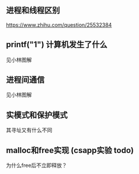 ## 进程和线程区别

https://www.zhihu.com/question/25532384

## printf("1") 计算机发生了什么

见小林图解

## 进程间通信

见小林图解

## 实模式和保护模式

其寻址又有什么不同

## malloc和free实现 (csapp实验 todo)

为什么free后不立即释放？ 
